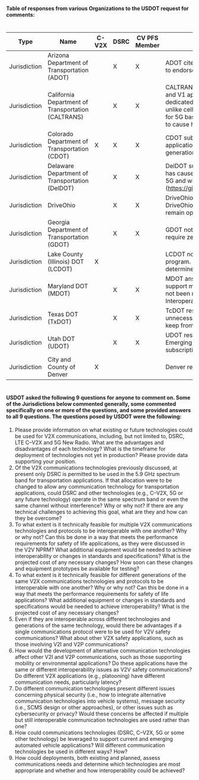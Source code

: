 #### Table of responses from various Organizations to the USDOT request for comments:

#
Type | Name | C-V2X | DSRC | CV PFS Member | Review | Document Link
---- | ---- | ---- | ---- | ---- | ---- |---- |
Jurisdiction | Arizona Department of Transportation (ADOT) | |X|X| ADOT cites a lack of endorsement of DSRC from USDOT as creating uncertainty and delays in implementation and calls for USDOT to endorse DSRC due t it's proven capabilities. | [Link](https://github.com/lslangley/CV_Comments/blob/master/Jurisdictions/Comment_from_Arizona_Department_of_Transportation.pdf)
Jurisdiction | California Department of Transportation (CALTRANS)| |X | X| CALTRANS is a pioneer of DSRC deployment and believes DSRC will continue to improve safety and mobility of vehicles using V2V and V1 applications. CALTRANS responded to each of USDOT's 9 questions. In their answers, CALTRANS notes DSRC having dedicated spectrum allows for better security and lower cost than current C-V2X deployments. DSRC has no recurring monthly fees unlike cellular based solutions. DSRC also is not reliant on carriers for system infrastructure robustness. Similar concerns are noted for 5G based CV solutions. CALTRANS discourages sharing the spectrum band with non-DSRC technologies because they are likely to cause harmful interference or limit DSRC operation completely.   [Link](https://github.com/lslangley/CV_Comments/blob/master/Jurisdictions/Comment_from_California_Department_of_Transportation.pdf)
Jurisdiction | Colorado Department of Transportation (CDOT) |X |X | X| CDOT submitted answers to each of the 9 USDOT questions. CDOT believes that the spectrum should be dedicated to safety critical applications regardless of communication technology. CDOT is testing interoperability across communication technologies, generations of technologies, and across use cases of a specific roadway. | [Link]( https://github.com/lslangley/CV_Comments/blob/master/Jurisdictions/Comment_from_Colorado_Department_of_Transportation.pdf)
Jurisdiction | Delaware Department of Transportation (DelDOT) | | X| X| DelDOT supports preserving the spectrum for safety applications. DelDOT notes that the lack of endorsement of DSRC by USDOT has caused unnecessary delays but is still hopeful for DSRC. DelDOT also notes that they are aware of advancements in C-V2X and 5G and will implement technologies which support in performance, reliability, security, maintainability, and costs.  [Link] (https://github.com/lslangley/CV_Comments/blob/master/Jurisdictions/Comment_from_Delaware_Department_of_Transportation.pdf)
Jurisdiction | DriveOhio | | X| X| DriveOhio answered each of USDOT's 9 questions and added an AECOM drafter AV/CV Application Feasibility & Exploration Report. DriveOhio notes that while interoperability or spectrum sharing may be technically possible, testing is critical. They support DSRC but remain open to testing new technologies  | [Link](https://github.com/lslangley/CV_Comments/blob/master/Jurisdictions/Comment_from_DriveOhio.pdf)
Jurisdiction | Georgia Department of Transportation (GDOT)| | X|X|GDOT notes that the spectrum should be dedicated for DSRC CV solutions. GDOT also notes that All safety critical applications require zero latency, while traveler information based applications have no real latency requirements. | [Link](https://github.com/lslangley/CV_Comments/blob/master/Jurisdictions/Comment_from_Georgia_Department_of_Transportation.pdf)
Jurisdiction | Lake County (Illinois) DOT (LCDOT)|X | | | LCDOT notes that DSRC has significant financial impacts on larger agencies and multiple-agency collaboration like their PASSAGE program. LCDOT notes that 5G + ATMS would allow low cost and effective CV deployments. Privacy standards will need to be determined. | [Link](https://github.com/lslangley/CV_Comments/blob/master/Jurisdictions/Comment_from_Lake_County_Division_of_Transportation.pdf)
Jurisdiction | Maryland DOT (MDOT) | |X|X| MDOT answered all 9 questions. MDOT notes that future technologies should be complementary not competitive. MDOT does not support multiple technologies operating on the same spectrum. They also note that Cellular solutions in emergency situations have not been reliable and that the 5G deployment is unclear. The two top concerns regarding a shared spectrum are Standards and Interoperability and Latency / Prioritization.  | [Link](https://github.com/lslangley/CV_Comments/blob/master/Jurisdictions/Comment_from_Maryland_Department_of_Transportation.pdf)
Jurisdiction | Texas DOT (TxDOT) | |X |X | TcDOT responded to each of the 9 questions. TxDOT notes that delay in a federal mandate supporting DSRC has caused unnecessary delays in deployment. TxDOT strongly believes that a national initiative is critical to ensure proper interoperability and to keep from individual states establishing separate systems or regulations. | [Link](https://github.com/lslangley/CV_Comments/blob/master/Jurisdictions/Comment_from_Texas_Department_of_Transportation.pdf)
Jurisdiction| Utah DOT (UDOT) | | X|X | UDOT responded to each of the 9 questions. UDOT believes that focusing on DSRC for safety critical applications is appropriate. Emerging non-DSRC technologies are not currently available and when they do become available, they will likely require subscription fees, and they will likely create message clutter.  Further evaluation of evaluation technology is needed.  |[Link](https://github.com/lslangley/CV_Comments/blob/master/Jurisdictions/Comment_from_Utah_Department_of_Transportation.pdf)
Jurisdiction | City and County of Denver |X|||Denver remains technology agnostic. But they have many concerns and questions about C-V2X.  | [Link](https://github.com/lslangley/CV_Comments/blob/master/Jurisdictions/Comment_from_the_City_and_County_of_Denver.pdf)
#
#
#### USDOT asked the following 9 questions for anyone to comment on. Some of the Jurisdictions below commented generally, some commented specifically on one or more of the questions, and some provided answers to all 9 questions. The questions posed by USDOT were the following:

1. Please provide information on what existing or future technologies could be used for V2X communications, including, but not limited to, DSRC, LTE C–V2X and 5G New Radio. What are the advantages and disadvantages of each technology? What is the timeframe for deployment of technologies not yet in production? Please provide data supporting your position.
2. Of the V2X communications technologies previously discussed, at present only DSRC is permitted to be used in the 5.9 GHz spectrum band for transportation applications. If that allocation were to be changed to allow any communication technology for transportation applications, could DSRC and other technologies (e.g., C–V2X, 5G or any future technology) operate in the same spectrum band or even the same channel without interference? Why or why not? If there are any technical challenges to achieving this goal, what are they and how can they be overcome?
3. To what extent is it technically feasible for multiple V2X communications technologies and protocols to be interoperable with one another? Why or why not? Can this be done in a way that meets the performance requirements for safety of life applications, as they were discussed in the V2V NPRM? What additional equipment would be needed to achieve interoperability or changes in standards and specifications? What is the projected cost of any necessary changes? How soon can these changes and equipment prototypes be available for testing?
4. To what extent is it technically feasible for different generations of the same V2X communications technologies and protocols to be interoperable with one another? Why or why not? Can this be done in a way that meets the performance requirements for safety of life applications? What additional equipment or changes in standards and specifications would be needed to achieve interoperability? What is the projected cost of any necessary changes?
5. Even if they are interoperable across different technologies and generations of the same technology, would there be advantages if a single communications protocol were to be used for V2V safety communications? What about other V2X safety applications, such as those involving V2I and V2P communications?
6. How would the development of alternative communication technologies affect other V2I and V2P communications, such as those supporting mobility or environmental applications? Do these applications have the same or different interoperability issues as V2V safety communications? Do different V2X applications (e.g., platooning) have different communication needs, particularly latency?
7. Do different communication technologies present different issues concerning physical security (i.e., how to integrate alternative communication technologies into vehicle systems), message security (i.e., SCMS design or other approaches), or other issues such as cybersecurity or privacy? Would these concerns be affected if multiple but still interoperable communication technologies are used rather than one?
8. How could communications technologies (DSRC, C–V2X, 5G or some other technology) be leveraged to support current and emerging automated vehicle applications? Will different communication technologies be used in different ways? How?
9. How could deployments, both existing and planned, assess communications needs and determine which technologies are most appropriate and whether and how interoperability could be achieved?
